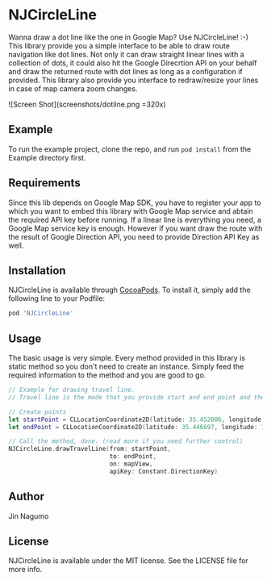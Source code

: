 # NJCircleLine

Wanna draw a dot line like the one in Google Map? Use NJCircleLine! :-)
This library provide you a simple interface to be able to draw route navigation like dot lines. Not only it can draw straight linear lines with a collection of dots, it could also hit the Google Direcrtion API on your behalf and draw the returned route with dot lines as long as a configuration if provided.
This library also provide you interface to redraw/resize your lines in case of map camera zoom changes.

![Screen Shot](screenshots/dotline.png =320x)

## Example

To run the example project, clone the repo, and run `pod install` from the Example directory first.

## Requirements

Since this lib depends on Google Map SDK, you have to register your app to which you want to embed this library with Google Map service and abtain the required API key before running.
If a linear line is everything you need, a Google Map service key is enough. However if you want draw the route with the result of Google Direction API, you need to provide Direction API Key as well.

## Installation

NJCircleLine is available through [CocoaPods](https://cocoapods.org). To install
it, simply add the following line to your Podfile:

```ruby
pod 'NJCircleLine'
```

## Usage
The basic usage is very simple. Every method provided in this library is static method so you don't need to create an instance. Simply feed the required information to the method and you are good to go.
```swift
// Example for drawing travel line.
// Travel line is the mode that you provide start and end point and the lib will hit Google Direction API and draw the route for you

// Create points
let startPoint = CLLocationCoordinate2D(latitude: 35.452006, longitude: 139.641474)
let endPoint = CLLocationCoordinate2D(latitude: 35.446697, longitude: 139.647305)

// Call the method, done. (read more if you need further control)        
NJCircleLine.drawTravelLine(from: startPoint, 
                            to: endPoint,
                            on: mapView,
                            apiKey: Constant.DirectionKey)
```


## Author

Jin Nagumo

## License

NJCircleLine is available under the MIT license. See the LICENSE file for more info.
